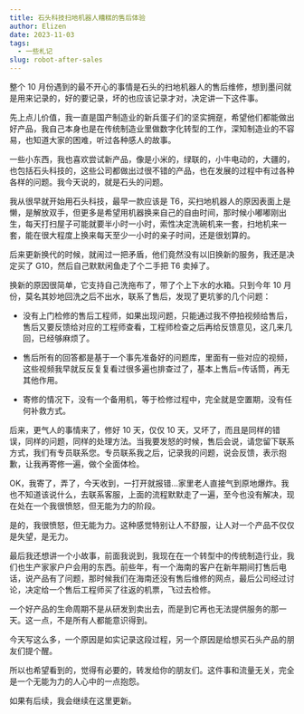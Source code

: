 ```yaml
---
title: 石头科技扫地机器人糟糕的售后体验
author: Elizen
date: 2023-11-03
tags:
  - 一些札记
slug: robot-after-sales
---
```


整个 10 月份遇到的最不开心的事情是石头的扫地机器人的售后维修，想到墨问就是用来记录的，好的要记录，坏的也应该记录才对，决定讲一下这件事。

先上点儿价值，我一直是国产制造业的新兵蛋子们的坚实拥趸，希望他们都能做出好产品，我自己本身也是在传统制造业里做数字化转型的工作，深知制造业的不容易，也知道大家的困难，听过各种感人的故事。

一些小东西，我也喜欢尝试新产品，像是小米的，绿联的，小牛电动的，大疆的，也包括石头科技的，这些公司都做出过很不错的产品，也在发展的过程中有过各种各样的问题。我今天说的，就是石头的问题。

我从很早就开始用石头科技，最早一款应该是 T6，买扫地机器人的原因表面上是懒，是解放双手，但更多是希望用机器换来自己的自由时间，那时候小嘟嘟刚出生，每天打扫屋子可能就要半小时一小时，索性决定洗碗机来一套，扫地机来一套，能在很大程度上换来每天至少一小时的亲子时间，还是很划算的。

后来更新换代的时候，就闹过一把矛盾，他们竟然没有以旧换新的服务，我还是决定买了 G10，然后自己默默闲鱼走了个二手把 T6 卖掉了。

换新的原因很简单，它支持自己洗拖布了，带了个上下水的水箱。只到今年 10 月份，莫名其妙地回洗之后不出水，联系了售后，发现了更坑爹的几个问题：

- 没有上门检修的售后工程师，如果出现问题，只能通过我不停拍视频给售后，售后又要反馈给对应的工程师查看，工程师检查之后再给反馈意见，这几来几回，已经够麻烦了。

- 售后所有的回答都是基于一个事先准备好的问题库，里面有一些对应的视频，这些视频我早就反反复复看过很多遍也排查过了，基本上售后=传话筒，再无其他作用。

- 寄修的情况下，没有一个备用机，等于检修过程中，完全就是空置期，没有任何补救方式。

后来，更气人的事情来了，修好 10 天，仅仅 10 天，又坏了，而且是同样的错误，同样的问题，同样的处理方法。当我要发怒的时候，售后会说，请您留下联系方式，我们有专员联系您。专员联系我之后，记录我的问题，说会反馈，表示抱歉，让我再寄修一遍，做个全面体检。

OK，我寄了，弄了，今天收到，一打开就报错...家里老人直接气到原地爆炸。我也不知道该说什么，去联系客服，上面的流程默默走了一遍，至今也没有解决，现在处在一个我很愤怒，但无能为力的阶段。

是的，我很愤怒，但无能为力。这种感觉特别让人不舒服，让人对一个产品不仅仅是失望，是无力。

最后我还想讲一个小故事，前面我说到，我现在在一个转型中的传统制造行业，我们也生产家家户户会用的东西。前些年，有一个海南的客户在新年期间打售后电话，说产品有了问题，那时候我们在海南还没有售后维修的网点，最后公司经过讨论，决定给一个售后工程师买了往返的机票，飞过去检修。

一个好产品的生命周期不是从研发到卖出去，而是到它再也无法提供服务的那一天。这一点，不是所有人都能意识得到。

今天写这么多，一个原因是如实记录这段过程，另一个原因是给想买石头产品的朋友们提个醒。

所以也希望看到的，觉得有必要的，转发给你的朋友们。这件事和流量无关，完全是一个无能为力的人心中的一点抱怨。

如果有后续，我会继续在这里更新。
